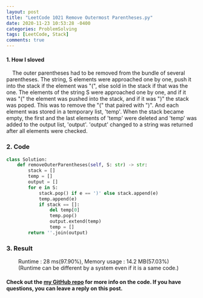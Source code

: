 ```yaml
---
layout: post
title: "LeetCode 1021 Remove Outermost Parentheses.py"
date: 2020-11-23 10:53:28 -0400
categories: ProblemSolving
tags: [LeetCode, Stack]
comments: true
---
```


#### 1. How I sloved
&nbsp;&nbsp;&nbsp;&nbsp;The outer parentheses had to be removed from the bundle of several parentheses. The string, S elements were approached one by one, push it into the stack if the element was "(", else sold in the stack if that was the one. The elements of the string S were approached one by one, and if it was "(" the element was pushed into the stack, and if it was ")" the stack was poped. This was to remove the "(" that paired with ")". And each element was stored in a temporary list, 'temp'. When the stack became empty, the first and the last elements of 'temp' were deleted and 'temp' was added to the output list, 'output'. 'output' changed to a string was returned after all elements were checked.

### 2. Code
```python
class Solution:
    def removeOuterParentheses(self, S: str) -> str:
        stack = []
        temp = []
        output = []
        for e in S:
            stack.pop() if e == ')' else stack.append(e)
            temp.append(e)
            if stack == []:
                del temp[0]
                temp.pop()
                output.extend(temp)
                temp = []
        return ''.join(output)
```

### 3. Result
&nbsp;&nbsp;&nbsp;&nbsp;&nbsp;&nbsp;&nbsp;&nbsp;Runtime : 28 ms(97.90%), Memory usage : 14.2 MB(57.03%)  
&nbsp;&nbsp;&nbsp;&nbsp;&nbsp;&nbsp;&nbsp;&nbsp;(Runtime can be different by a system even if it is a same code.)

#### Check out the [my GitHub repo][hyuk-gh] for more info on the code. If you have questions, you can leave a reply on this post.
[hyuk-gh]:   https://github.com/dlgur1994/StudyAlgorithms
